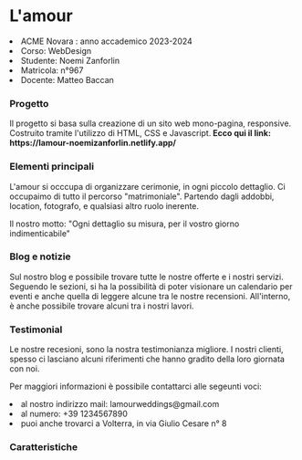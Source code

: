 <h1><b></b>L'amour</h1>
<li>ACME Novara : anno accademico 2023-2024</a></li>
<li>Corso: WebDesign</a></li>
<li>Studente: Noemi Zanforlin</a></li>
<li>Matricola: n°967</a></li>
<li>Docente: Matteo Baccan</a></li>
<h3><b></b>Progetto</h3>
</p>Il progetto si basa sulla creazione di un sito web mono-pagina, responsive. Costruito tramite l'utilizzo di HTML, CSS e Javascript.<b>
     Ecco qui il link: https://lamour-noemizanforlin.netlify.app/
</b></p>
<h3><b></b>Elementi principali</h3>

</p>L'amour si occcupa di organizzare cerimonie, in ogni piccolo dettaglio. Ci occupaimo di tutto il percorso "matrimoniale". Partendo dagli addobbi, location, fotografo, e qualsiasi altro ruolo inerente.</p>
</p>Il nostro motto: "Ogni dettaglio su misura, per il vostro giorno indimenticabile"</p>

<h3><b></b>Blog e notizie</h3>
</p>Sul nostro blog e possibile trovare tutte le nostre offerte e i nostri servizi. Seguendo le sezioni, si ha la possibilità di poter visionare un calendario per eventi e anche quella di leggere alcune tra le nostre recensioni.  All'interno, è anche possibile trovare alcuni tra i nostri lavori.</p>

<h3><b></b>Testimonial</h3>
</p>Le nostre recesioni, sono la nostra testimonianza migliore. I nostri clienti, spesso ci lasciano alcuni riferimenti che hanno gradito della loro giornata con noi.</p>

</p>Per maggiori informazioni è possibile contattarci alle segeunti voci:</p>
     <li>al nostro indirizzo mail: lamourweddings@gmail.com</a></li>
     <li>al numero: +39 1234567890</a></li>
     <li>puoi anche trovarci a Volterra, in via Giulio Cesare n° 8</a></li>
<h3><b></b>Caratteristiche</h3>

